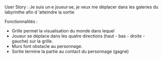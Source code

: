 User Story : Je suis un·e joueur·se, je veux me déplacer dans les galeries du labyrinthe afin d ’atteindre la sortie

Fonctionnalités :
 - Grille
permet la visualisation du monde dans lequel
  - Joueur
se déplace dans les quatre directions (haut - bas - droite - gauche) sur la grille.
  - Murs
font obstacle au personnage.
  - Sortie
termine la partie au contact du personnage (gagné)

